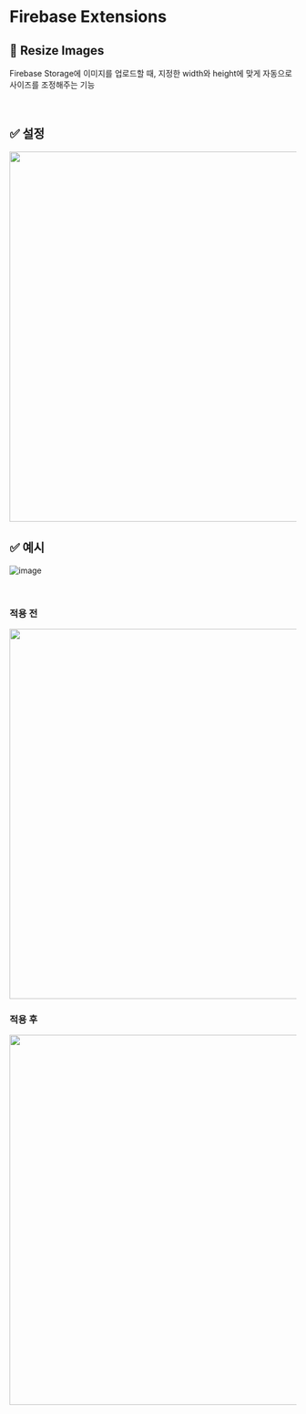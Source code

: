 # Firebase Extensions

## 💎 Resize Images
Firebase Storage에 이미지를 업로드할 때, 지정한 width와 height에 맞게 자동으로 사이즈를 조정해주는 기능

<br>

## ✅ 설정
<img src="https://user-images.githubusercontent.com/78714820/147242190-8c20ab87-e801-4efe-a41a-6af370b78ef6.png" width="650" />

<br>

## ✅ 예시
![image](https://user-images.githubusercontent.com/78714820/147242654-200b27fe-3023-4f8f-87c4-6a2aec0f5571.png)

<br>

### 적용 전
<img src="https://user-images.githubusercontent.com/78714820/147242846-07cca9fd-efa9-467f-95b2-5f73a1cb10ae.png" width="650" />

<br>

### 적용 후
<img src="https://user-images.githubusercontent.com/78714820/147242912-d442d55c-7810-4aa6-8828-851d5d690bf9.png" width="650" />
